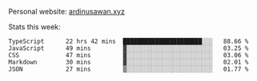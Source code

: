 Personal website: [ardinusawan.xyz](https://ardinusawan.xyz)

Stats this week:
<!--START_SECTION:waka-->

```text
TypeScript      22 hrs 42 mins  ██████████████████████░░░   88.66 %
JavaScript      49 mins         ▓░░░░░░░░░░░░░░░░░░░░░░░░   03.25 %
CSS             47 mins         ▓░░░░░░░░░░░░░░░░░░░░░░░░   03.06 %
Markdown        30 mins         ▓░░░░░░░░░░░░░░░░░░░░░░░░   02.01 %
JSON            27 mins         ▒░░░░░░░░░░░░░░░░░░░░░░░░   01.77 %
```

<!--END_SECTION:waka-->
